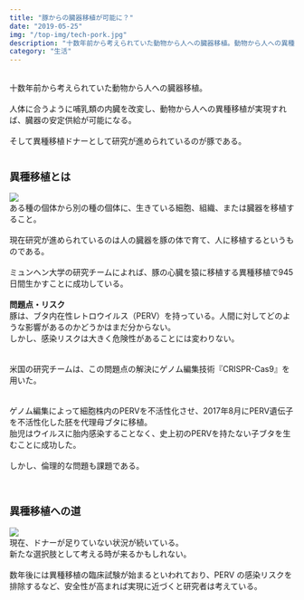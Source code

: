 ```yaml
---
title: "豚からの臓器移植が可能に？"
date: "2019-05-25"
img: "/top-img/tech-pork.jpg"
description: "十数年前から考えられていた動物から人への臓器移植。動物から人への異種移植が実現すれば、臓器の安定供給が可能になる。そして異種移植ドナーとして研究が進められているのが豚である。"
category: "生活"
---
```


<br>
十数年前から考えられていた動物から人への臓器移植。<br>
<br>
人体に合うように哺乳類の内臓を改変し、動物から人への異種移植が実現すれば、臓器の安定供給が可能になる。<br>
<br>
そして異種移植ドナーとして研究が進められているのが豚である。<br>
<br>
<h3><font size="4"><b>異種移植とは</b></font></h3>
<img src="https://cdn-ak.f.st-hatena.com/images/fotolife/t/tarotarosanba/20190525/20190525220231.jpg">
<br>
ある種の個体から別の種の個体に、生きている細胞、組織、または臓器を移植すること。<br>
<br>
現在研究が進められているのは人の臓器を豚の体で育て、人に移植するというものである。<br>
<br>
ミュンヘン大学の研究チームによれば、豚の心臓を猿に移植する異種移植で945日間生かすことに成功している。<br>
<br>
<b>問題点・リスク</b><br>
豚は、ブタ内在性レトロウイルス（PERV）を持っている。人間に対してどのような影響があるのかどうかはまだ分からない。<br>
しかし、感染リスクは大きく危険性があることには変わりない。<br>
<br>
<br>
米国の研究チームは、この問題点の解決にゲノム編集技術『CRISPR-Cas9』を用いた。<br>
<br>
<br>
ゲノム編集によって細胞株内のPERVを不活性化させ、2017年8月にPERV遺伝子を不活性化した胚を代理母ブタに移植。<br>
胎児はウイルスに胎内感染することなく、史上初のPERVを持たない子ブタを生むことに成功した。<br>
<br>
しかし、倫理的な問題も課題である。<br>
<br>
<br>
<h3><font size="4"><b>異種移植への道</b></font></h3>
<img src="https://cdn-ak.f.st-hatena.com/images/fotolife/t/tarotarosanba/20190525/20190525222530.jpg">
<br>
現在、ドナーが足りていない状況が続いている。<br>
新たな選択肢として考える時が来るかもしれない。<br>
<br>
数年後には異種移植の臨床試験が始まるといわれており、PERV の感染リスクを排除するなど、安全性が高まれば実現に近づくと研究者は考えている。<br>
<br>
<br>
